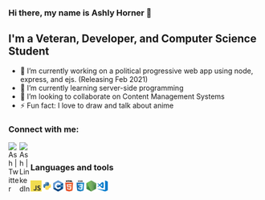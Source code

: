 ### Hi there, my name is Ashly Horner 👋

## I'm a Veteran, Developer, and Computer Science Student

- 🔭 I’m currently working on a political progressive web app using node, express, and ejs. (Releasing Feb 2021)
- 🌱 I’m currently learning server-side programming
- 👯 I’m looking to collaborate on Content Management Systems
- ⚡ Fun fact: I love to draw and talk about anime

### Connect with me:
[<img align="left" alt="Ash | Twitter" width="22" src="https://cdn.jsdelivr.net/npm/simple-icons@v3/icons/twitter.svg" />][twitter]
[<img align="left" alt="Ash | LinkedIn" width="22" src="https://cdn.jsdelivr.net/npm/simple-icons@v3/icons/linkedin.svg" />][linkedin]

<br />

### Languages and tools
<img align="left" alt="Javascript icon" width="22" src="https://raw.githubusercontent.com/github/explore/80688e429a7d4ef2fca1e82350fe8e3517d3494d/topics/javascript/javascript.png" />
<img align="left" alt="Python icon" width="22" src="https://raw.githubusercontent.com/github/explore/80688e429a7d4ef2fca1e82350fe8e3517d3494d/topics/python/python.png" />
<img align="left" alt="C plus plus" width="22" src="https://raw.githubusercontent.com/github/explore/80688e429a7d4ef2fca1e82350fe8e3517d3494d/topics/cpp/cpp.png" />
<img align="left" alt="HTML" width="22" src="https://raw.githubusercontent.com/github/explore/80688e429a7d4ef2fca1e82350fe8e3517d3494d/topics/html/html.png" />
<img align="left" alt="CSS" width="22" src="https://raw.githubusercontent.com/github/explore/80688e429a7d4ef2fca1e82350fe8e3517d3494d/topics/css/css.png" />
<img align="left" alt="NodeJs" width="22" src="https://raw.githubusercontent.com/github/explore/80688e429a7d4ef2fca1e82350fe8e3517d3494d/topics/nodejs/nodejs.png" />
<img align="left" alt="VS Code" width="22" src="https://raw.githubusercontent.com/github/explore/80688e429a7d4ef2fca1e82350fe8e3517d3494d/topics/visual-studio-code/visual-studio-code.png" />

<br />
<br />

[twitter]: https://twitter.com/ashDev2020
[linkedin]: https://www.linkedin.com/in/ashly-horner-85687856/
<!--
**AHorner721/AHorner721** is a ✨ _special_ ✨ repository because its `README.md` (this file) appears on your GitHub profile.

Here are some ideas to get you started:

- 🔭 I’m currently working on ...
- 🌱 I’m currently learning ...
- 👯 I’m looking to collaborate on ...
- 🤔 I’m looking for help with ...
- 💬 Ask me about ...
- 📫 How to reach me: ...
- 😄 Pronouns: ...
- ⚡ Fun fact: ...
-->
